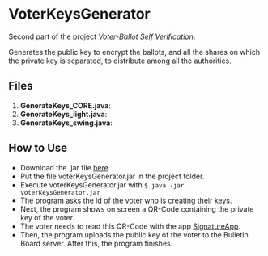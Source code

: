 # VoterKeysGenerator
Second part of the project [*Voter-Ballot Self Verification*](https://github.com/CamiloG/VoterBallotSelfVerificationSystem).

Generates the public key to encrypt the ballots, and all the shares on which the private key is separated, to distribute among all the authorities.

## Files
1. **GenerateKeys_CORE.java**: 
2. **GenerateKeys_light.java**:
3. **GenerateKeys_swing.java**:

## How to Use
* Download the .jar file [here](https://github.com/CamiloG/VoterBallotSelfVerificationSystem/blob/master/KeyGeneration_Apps/VoterKeysGenerator_light.jar?raw=true).
* Put the file voterKeysGenerator.jar in the project folder.
* Execute voterKeysGenerator.jar with `$ java -jar voterKeysGenerator.jar`
* The program asks the id of the voter who is creating their keys.
* Next, the program shows on screen a QR-Code containing the private key of the voter.
* The voter needs to read this QR-Code with the app [SignatureApp](https://github.com/CamiloG/SignatureApp).
* Then, the program uploads the public key of the voter to the Bulletin Board server. After this, the program finishes.